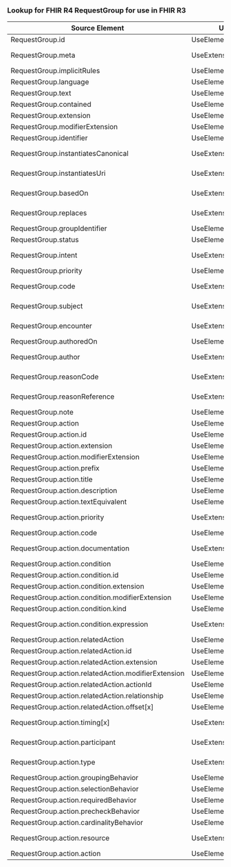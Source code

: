 ### Lookup for FHIR R4 RequestGroup for use in FHIR R3

| Source Element | Usage | Target |
| -------------- | ----- | ------ |
| RequestGroup.id | UseElementSameName | RequestGroup.id |
| RequestGroup.meta | UseExtension | http://hl7.org/fhir/4.0/StructureDefinition/extension-RequestGroup.meta |
| RequestGroup.implicitRules | UseElementSameName | RequestGroup.implicitRules |
| RequestGroup.language | UseElementSameName | RequestGroup.language |
| RequestGroup.text | UseElementSameName | RequestGroup.text |
| RequestGroup.contained | UseElementSameName | RequestGroup.contained |
| RequestGroup.extension | UseElementSameName | RequestGroup.extension |
| RequestGroup.modifierExtension | UseElementSameName | RequestGroup.modifierExtension |
| RequestGroup.identifier | UseElementSameName | RequestGroup.identifier |
| RequestGroup.instantiatesCanonical | UseExtension | http://hl7.org/fhir/4.0/StructureDefinition/extension-RequestGroup.instantiatesCanonical |
| RequestGroup.instantiatesUri | UseExtension | http://hl7.org/fhir/4.0/StructureDefinition/extension-RequestGroup.instantiatesUri |
| RequestGroup.basedOn | UseExtension | http://hl7.org/fhir/4.0/StructureDefinition/extension-RequestGroup.basedOn |
| RequestGroup.replaces | UseExtension | http://hl7.org/fhir/4.0/StructureDefinition/extension-RequestGroup.replaces |
| RequestGroup.groupIdentifier | UseElementSameName | RequestGroup.groupIdentifier |
| RequestGroup.status | UseElementSameName | RequestGroup.status |
| RequestGroup.intent | UseExtension | http://hl7.org/fhir/4.0/StructureDefinition/extension-RequestGroup.intent |
| RequestGroup.priority | UseElementSameName | RequestGroup.priority |
| RequestGroup.code | UseExtension | http://hl7.org/fhir/4.0/StructureDefinition/extension-RequestGroup.code |
| RequestGroup.subject | UseExtension | http://hl7.org/fhir/4.0/StructureDefinition/extension-RequestGroup.subject |
| RequestGroup.encounter | UseExtension | http://hl7.org/fhir/4.0/StructureDefinition/extension-RequestGroup.encounter |
| RequestGroup.authoredOn | UseElementSameName | RequestGroup.authoredOn |
| RequestGroup.author | UseExtension | http://hl7.org/fhir/4.0/StructureDefinition/extension-RequestGroup.author |
| RequestGroup.reasonCode | UseExtension | http://hl7.org/fhir/4.0/StructureDefinition/extension-RequestGroup.reasonCode |
| RequestGroup.reasonReference | UseExtension | http://hl7.org/fhir/4.0/StructureDefinition/extension-RequestGroup.reasonReference |
| RequestGroup.note | UseElementSameName | RequestGroup.note |
| RequestGroup.action | UseElementSameName | RequestGroup.action |
| RequestGroup.action.id | UseElementSameName | RequestGroup.action.id |
| RequestGroup.action.extension | UseElementSameName | RequestGroup.action.extension |
| RequestGroup.action.modifierExtension | UseElementSameName | RequestGroup.action.modifierExtension |
| RequestGroup.action.prefix | UseElementRenamed | RequestGroup.action.label |
| RequestGroup.action.title | UseElementSameName | RequestGroup.action.title |
| RequestGroup.action.description | UseElementSameName | RequestGroup.action.description |
| RequestGroup.action.textEquivalent | UseElementSameName | RequestGroup.action.textEquivalent |
| RequestGroup.action.priority | UseExtension | http://hl7.org/fhir/4.0/StructureDefinition/extension-RequestGroup.action.priority |
| RequestGroup.action.code | UseElementSameName | RequestGroup.action.code |
| RequestGroup.action.documentation | UseExtension | http://hl7.org/fhir/4.0/StructureDefinition/extension-RequestGroup.action.documentation |
| RequestGroup.action.condition | UseElementSameName | RequestGroup.action.condition |
| RequestGroup.action.condition.id | UseElementSameName | RequestGroup.action.condition.id |
| RequestGroup.action.condition.extension | UseElementSameName | RequestGroup.action.condition.extension |
| RequestGroup.action.condition.modifierExtension | UseElementSameName | RequestGroup.action.condition.modifierExtension |
| RequestGroup.action.condition.kind | UseElementSameName | RequestGroup.action.condition.kind |
| RequestGroup.action.condition.expression | UseExtension | http://hl7.org/fhir/4.0/StructureDefinition/extension-RequestGroup.action.condition.expression |
| RequestGroup.action.relatedAction | UseElementSameName | RequestGroup.action.relatedAction |
| RequestGroup.action.relatedAction.id | UseElementSameName | RequestGroup.action.relatedAction.id |
| RequestGroup.action.relatedAction.extension | UseElementSameName | RequestGroup.action.relatedAction.extension |
| RequestGroup.action.relatedAction.modifierExtension | UseElementSameName | RequestGroup.action.relatedAction.modifierExtension |
| RequestGroup.action.relatedAction.actionId | UseElementSameName | RequestGroup.action.relatedAction.actionId |
| RequestGroup.action.relatedAction.relationship | UseElementSameName | RequestGroup.action.relatedAction.relationship |
| RequestGroup.action.relatedAction.offset[x] | UseElementSameName | RequestGroup.action.relatedAction.offset[x] |
| RequestGroup.action.timing[x] | UseExtension | http://hl7.org/fhir/4.0/StructureDefinition/extension-RequestGroup.action.timing |
| RequestGroup.action.participant | UseExtension | http://hl7.org/fhir/4.0/StructureDefinition/extension-RequestGroup.action.participant |
| RequestGroup.action.type | UseExtension | http://hl7.org/fhir/4.0/StructureDefinition/extension-RequestGroup.action.type |
| RequestGroup.action.groupingBehavior | UseElementSameName | RequestGroup.action.groupingBehavior |
| RequestGroup.action.selectionBehavior | UseElementSameName | RequestGroup.action.selectionBehavior |
| RequestGroup.action.requiredBehavior | UseElementSameName | RequestGroup.action.requiredBehavior |
| RequestGroup.action.precheckBehavior | UseElementSameName | RequestGroup.action.precheckBehavior |
| RequestGroup.action.cardinalityBehavior | UseElementSameName | RequestGroup.action.cardinalityBehavior |
| RequestGroup.action.resource | UseExtension | http://hl7.org/fhir/4.0/StructureDefinition/extension-RequestGroup.action.resource |
| RequestGroup.action.action | UseElementSameName | RequestGroup.action.action |
